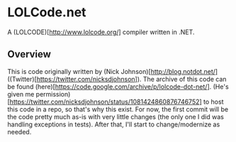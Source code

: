 # LOLCode.net
A (LOLCODE)[http://www.lolcode.org/] compiler written in .NET.

## Overview
This is code originally written by (Nick Johnson)[http://blog.notdot.net/] ((Twitter)[https://twitter.com/nicksdjohnson]). The archive of this code can be found (here)[https://code.google.com/archive/p/lolcode-dot-net/]. (He's given me permission)[https://twitter.com/nicksdjohnson/status/1081424860876746752] to host this code in a repo, so that's why this exist. For now, the first commit will be the code pretty much as-is with very little changes (the only one I did was handling exceptions in tests). After that, I'll start to change/modernize as needed.